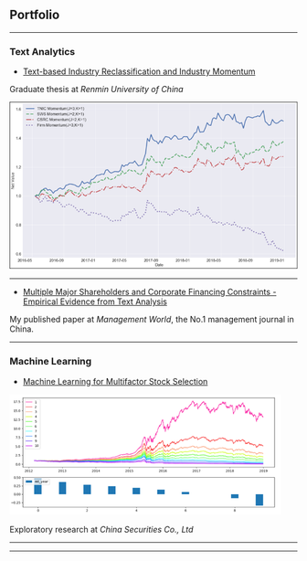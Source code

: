 ## Portfolio

---

### Text Analytics 

- [Text-based Industry Reclassification and Industry Momentum](/ind_momentum)

Graduate thesis at _Renmin University of China_

<img src="images/ind_momentum_cover.png?raw=true"/>

---

- [Multiple Major Shareholders and Corporate Financing Constraints - Empirical Evidence from Text Analysis](http://eng.oversea.cnki.net/kcms/detail/detail.aspx?filename=GLSJ201712012&DBName=cjfqtotal&dbcode=cjfq&uid=WEEvREdxOWJmbC9oM1NjYkZCbDZZNXlHc0xvSmxtOXpGWG90d21oKzNDdnQ=$R1yZ0H6jyaa0en3RxVUd8df-oHi7XMMDo7mtKT6mSmEvTuk11l2gFA!!)

My published paper at _Management World_, the No.1 management journal in China. 

---

### Machine Learning

- [Machine Learning for Multifactor Stock Selection](/ml_multifactor)
<img src="images/ml_multifactor_cover.png?raw=true"/>

Exploratory research at _China Securities Co., Ltd_

---




---
<!-- Remove above link if you don't want to attibute -->
